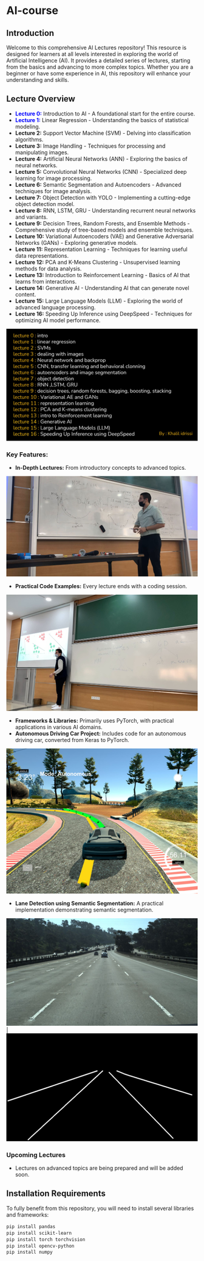 # AI-course
## Introduction

Welcome to this comprehensive AI Lectures repository! This resource is designed for learners at all levels interested in exploring the world of Artificial Intelligence (AI). It provides a detailed series of lectures, starting from the basics and advancing to more complex topics. Whether you are a beginner or have some experience in AI, this repository will enhance your understanding and skills.

## Lecture Overview

- <span style="color: blue;">**Lecture 0:** </span> Introduction to AI - A foundational start for the entire course.
- <span style="color: blue;">**Lecture 1:** </span> Linear Regression - Understanding the basics of statistical modeling.
- **Lecture 2:** Support Vector Machine (SVM) - Delving into classification algorithms.
- **Lecture 3:** Image Handling - Techniques for processing and manipulating images.
- **Lecture 4:** Artificial Neural Networks (ANN) - Exploring the basics of neural networks.
- **Lecture 5:** Convolutional Neural Networks (CNN) - Specialized deep learning for image processing.
- **Lecture 6:** Semantic Segmentation and Autoencoders - Advanced techniques for image analysis.
- **Lecture 7:** Object Detection with YOLO - Implementing a cutting-edge object detection model.
- **Lecture 8:** RNN, LSTM, GRU - Understanding recurrent neural networks and variants.
- **Lecture 9:** Decision Trees, Random Forests, and Ensemble Methods - Comprehensive study of tree-based models and ensemble techniques.
- **Lecture 10:** Variational Autoencoders (VAE) and Generative Adversarial Networks (GANs) - Exploring generative models.
- **Lecture 11:** Representation Learning - Techniques for learning useful data representations.
- **Lecture 12:** PCA and K-Means Clustering - Unsupervised learning methods for data analysis.
- **Lecture 13:** Introduction to Reinforcement Learning - Basics of AI that learns from interactions.
- **Lecture 14:** Generative AI - Understanding AI that can generate novel content.
- **Lecture 15:** Large Language Models (LLM) - Exploring the world of advanced language processing.
- **Lecture 16:** Speeding Up Inference using DeepSpeed - Techniques for optimizing AI model performance.

![photo](imgs/Capture.JPG)


### Key Features:
- **In-Depth Lectures:** From introductory concepts to advanced topics.


![photo](imgs/12.jpg)


- **Practical Code Examples:** Every lecture ends with a coding session.

  
![photo](imgs/13.jpg)

- **Frameworks & Libraries:** Primarily uses PyTorch, with practical applications in various AI domains.
- **Autonomous Driving Car Project:** Includes code for an autonomous driving car, converted from Keras to PyTorch.
  
![photo](imgs/photo.JPG)

- **Lane Detection using Semantic Segmentation:** A practical implementation demonstrating semantic segmentation.

![photo](imgs/1.jpg) | ![photo](imgs/20.jpg)




### Upcoming Lectures
- Lectures on advanced topics are being prepared and will be added soon.

## Installation Requirements

To fully benefit from this repository, you will need to install several libraries and frameworks:

```bash
pip install pandas
pip install scikit-learn
pip install torch torchvision
pip install opencv-python
pip install numpy
